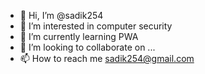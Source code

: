 - 👋 Hi, I’m @sadik254
- 👀 I’m interested in computer security
- 🌱 I’m currently learning PWA
- 💞️ I’m looking to collaborate on ...
- 📫 How to reach me sadik254@gmail.com

<!---
sadik254/sadik254 is a ✨ special ✨ repository because its `README.md` (this file) appears on your GitHub profile.
You can click the Preview link to take a look at your changes.
--->
